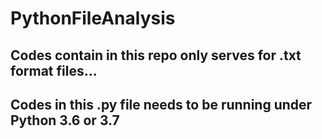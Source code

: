 # PythonFileAnalysis
## Codes contain in this repo only serves for .txt format files...
## Codes in this .py file needs to be running under Python 3.6 or 3.7
